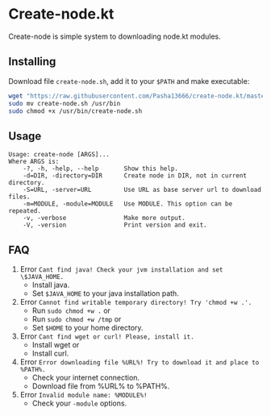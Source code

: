
# Create-node.kt

Create-node is simple system to downloading node.kt modules.

## Installing

Download file `create-node.sh`, add it to your `$PATH` and make executable:
```sh
wget "https://raw.githubusercontent.com/Pasha13666/create-node.kt/master/create-node.sh"
sudo mv create-node.sh /usr/bin
sudo chmod +x /usr/bin/create-node.sh
```

## Usage

```
Usage: create-node [ARGS]...
Where ARGS is:
    -?, -h, -help, --help       Show this help.
    -d=DIR, -directory=DIR      Create node in DIR, not in current directory.
    -S=URL, -server=URL         Use URL as base server url to download files.
    -m=MODULE, -module=MODULE   Use MODULE. This option can be repeated.
    -v, -verbose                Make more output.
    -V, -version                Print version and exit.
```

## FAQ

1. Error `Cant find java! Check your jvm installation and set \$JAVA_HOME.`
    - Install java.
    - Set `$JAVA_HOME` to your java installation path.
2. Error `Cannot find writable temporary directory! Try 'chmod +w .'.`
    - Run `sudo chmod +w .` or
    - Run `sudo chmod +w /tmp` or
    - Set `$HOME` to your home directory.
3. Error `Cant find wget or curl! Please, install it.`
    - Install wget or
    - Install curl.
4. Error `Error downloading file %URL%! Try to download it and place to %PATH%.`
    - Check your internet connection.
    - Download file from %URL% to %PATH%.
5. Error `Invalid module name: %MODULE%!`
    - Check your `-module` options.

